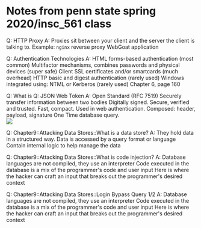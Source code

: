 # Notes from penn state spring 2020/insc_561 class

Q: HTTP Proxy
A: Proxies sit between your client and the server the client is talking to.
Example: `nginx` reverse proxy
WebGoat application
<!-- 1548852468371 -->

Q: Authentication Technologies
A: HTML forms-based authentication (most common)
Multifactor mechanisms, combines passwords and physical devices (super safe)
Client SSL certificates and/or smartcards (much overhead)
HTTP basic and digest authentication (rarely used)
Windows integrated using: NTML or Kerberos (rarely used)
Chapter 6, page 160
<!-- 1549025373713 -->

Q: What is Q: JSON Web Token
A: Open Standard (RFC 7519)
Securely transfer information between two bodies
Digitally signed. Secure, verified and trusted.
Fast, compact.
Used in web authentication.
Composed: header, payload, signature
One Time database query. <br><img src="jwt.png">
<!-- 1549136365749 -->

Q: Chapter9::Attacking Data Stores::What is a data store?
A: They hold data in a structured way.
Data is accessed by a query format or language
Contain internal logic to help manage the data
<!-- 1552225137938 -->

Q: Chapter9::Attacking Data Stores::What is code injection?
A: Database languages are not compiled, they use an interpreter
Code executed in the database is a mix of the programmer's code and user input
Here is where the hacker can craft an input that breaks out the programmer's desired context
<!-- 1552225137942 -->

Q: Chapter9::Attacking Data Stores::Login Bypass Query 1/2
A: Database languages are not compiled, they use an interpreter
Code executed in the database is a mix of the programmer's code and user input
Here is where the hacker can craft an input that breaks out the programmer's desired context
<!-- 1552225137944 -->

